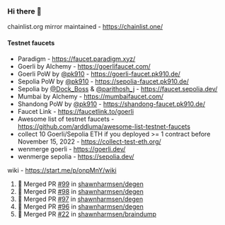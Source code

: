 ### Hi there 👋

chainlist.org mirror maintained - https://chainlist.one/

#### Testnet faucets
- Paradigm - https://faucet.paradigm.xyz/
- Goerli by Alchemy - https://goerlifaucet.com/
- Goerli PoW by [@pk910](https://github.com/pk910/PoWFaucet) - https://goerli-faucet.pk910.de/
- Sepolia PoW by [@pk910](https://github.com/pk910/PoWFaucet) - https://sepolia-faucet.pk910.de/
- Sepolia by [@Dock_Boss](https://twitter.com/Dock_Boss) & [@parithosh_j](https://twitter.com/parithosh_j) - https://faucet.sepolia.dev/
- Mumbai by Alchemy - https://mumbaifaucet.com/
- Shandong PoW by [@pk910](https://github.com/pk910/PoWFaucet) - https://shandong-faucet.pk910.de/ 
- Faucet Link - https://faucetlink.to/goerli
- Awesome list of testnet faucets - https://github.com/arddluma/awesome-list-testnet-faucets
- collect 10 Goerli/Sepolia ETH if you deployed >= 1 contract before November 15, 2022 - https://collect-test-eth.org/
- wenmerge goerli - https://goerli.dev/
- wenmerge sepolia - https://sepolia.dev/ 

wiki - https://start.me/p/onpMnY/wiki

<!--START_SECTION:activity-->
1. 🎉 Merged PR [#99](https://github.com/shawnharmsen/degen/pull/99) in [shawnharmsen/degen](https://github.com/shawnharmsen/degen)
2. 🎉 Merged PR [#98](https://github.com/shawnharmsen/degen/pull/98) in [shawnharmsen/degen](https://github.com/shawnharmsen/degen)
3. 🎉 Merged PR [#97](https://github.com/shawnharmsen/degen/pull/97) in [shawnharmsen/degen](https://github.com/shawnharmsen/degen)
4. 🎉 Merged PR [#96](https://github.com/shawnharmsen/degen/pull/96) in [shawnharmsen/degen](https://github.com/shawnharmsen/degen)
5. 🎉 Merged PR [#22](https://github.com/shawnharmsen/braindump/pull/22) in [shawnharmsen/braindump](https://github.com/shawnharmsen/braindump)
<!--END_SECTION:activity-->
